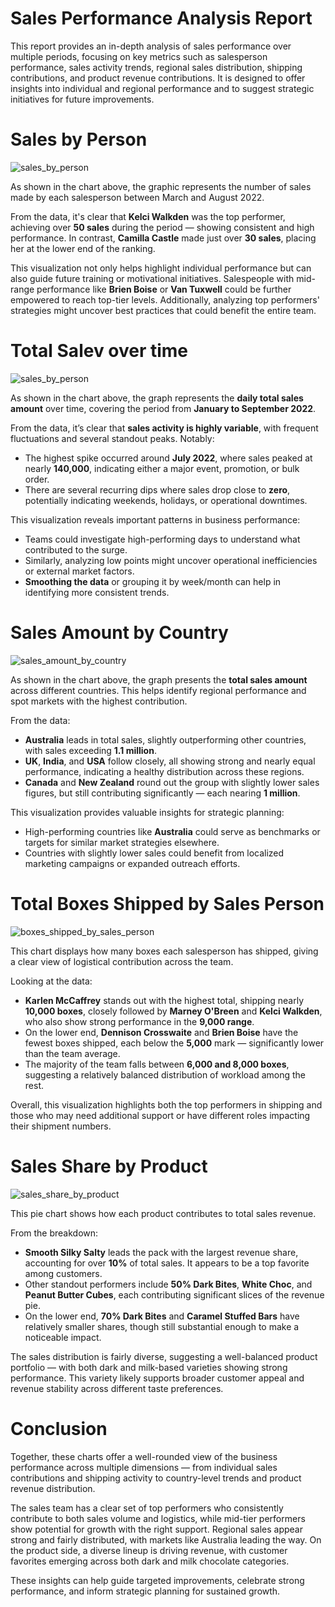 # Sales Performance Analysis Report

This report provides an in-depth analysis of sales performance over multiple periods, focusing on key metrics such as salesperson performance, sales activity trends, regional sales distribution, shipping contributions, and product revenue contributions. It is designed to offer insights into individual and regional performance and to suggest strategic initiatives for future improvements.

# Sales by Person

![sales_by_person](./graphs/sales_by_person.png)

As shown in the chart above, the graphic represents the number of sales made by each salesperson between March and August 2022.

From the data, it's clear that **Kelci Walkden** was the top performer, achieving over **50 sales** during the period — showing consistent and high performance. In contrast, **Camilla Castle** made just over **30 sales**, placing her at the lower end of the ranking.

This visualization not only helps highlight individual performance but can also guide future training or motivational initiatives. Salespeople with mid-range performance like **Brien Boise** or **Van Tuxwell** could be further empowered to reach top-tier levels. Additionally, analyzing top performers' strategies might uncover best practices that could benefit the entire team.

# Total Salev over time 

![sales_by_person](./graphs/total_sales_over_time.png)

As shown in the chart above, the graph represents the **daily total sales amount** over time, covering the period from **January to September 2022**.

From the data, it’s clear that **sales activity is highly variable**, with frequent fluctuations and several standout peaks. Notably:
- The highest spike occurred around **July 2022**, where sales peaked at nearly **140,000**, indicating either a major event, promotion, or bulk order.
- There are several recurring dips where sales drop close to **zero**, potentially indicating weekends, holidays, or operational downtimes.

This visualization reveals important patterns in business performance:
- Teams could investigate high-performing days to understand what contributed to the surge.
- Similarly, analyzing low points might uncover operational inefficiencies or external market factors.
- **Smoothing the data** or grouping it by week/month can help in identifying more consistent trends.

# Sales Amount by Country

![sales_amount_by_country](./graphs/Sales_amountby_country.png)

As shown in the chart above, the graph presents the **total sales amount** across different countries. This helps identify regional performance and spot markets with the highest contribution.

From the data:
- **Australia** leads in total sales, slightly outperforming other countries, with sales exceeding **1.1 million**.
- **UK**, **India**, and **USA** follow closely, all showing strong and nearly equal performance, indicating a healthy distribution across these regions.
- **Canada** and **New Zealand** round out the group with slightly lower sales figures, but still contributing significantly — each nearing **1 million**.

This visualization provides valuable insights for strategic planning:
- High-performing countries like **Australia** could serve as benchmarks or targets for similar market strategies elsewhere.
- Countries with slightly lower sales could benefit from localized marketing campaigns or expanded outreach efforts.

# Total Boxes Shipped by Sales Person

![boxes_shipped_by_sales_person](./graphs/boxes_shippedby_sales_person.png)

This chart displays how many boxes each salesperson has shipped, giving a clear view of logistical contribution across the team.

Looking at the data:
- **Karlen McCaffrey** stands out with the highest total, shipping nearly **10,000 boxes**, closely followed by **Marney O'Breen** and **Kelci Walkden**, who also show strong performance in the **9,000 range**.
- On the lower end, **Dennison Crosswaite** and **Brien Boise** have the fewest boxes shipped, each below the **5,000** mark — significantly lower than the team average.
- The majority of the team falls between **6,000 and 8,000 boxes**, suggesting a relatively balanced distribution of workload among the rest.

Overall, this visualization highlights both the top performers in shipping and those who may need additional support or have different roles impacting their shipment numbers.

# Sales Share by Product

![sales_share_by_product](./graphs/sales_share_by_product.png)

This pie chart shows how each product contributes to total sales revenue.

From the breakdown:
- **Smooth Silky Salty** leads the pack with the largest revenue share, accounting for over **10%** of total sales. It appears to be a top favorite among customers.
- Other standout performers include **50% Dark Bites**, **White Choc**, and **Peanut Butter Cubes**, each contributing significant slices of the revenue pie.
- On the lower end, **70% Dark Bites** and **Caramel Stuffed Bars** have relatively smaller shares, though still substantial enough to make a noticeable impact.

The sales distribution is fairly diverse, suggesting a well-balanced product portfolio — with both dark and milk-based varieties showing strong performance. This variety likely supports broader customer appeal and revenue stability across different taste preferences.

# Conclusion

Together, these charts offer a well-rounded view of the business performance across multiple dimensions — from individual sales contributions and shipping activity to country-level trends and product revenue distribution.

The sales team has a clear set of top performers who consistently contribute to both sales volume and logistics, while mid-tier performers show potential for growth with the right support. Regional sales appear strong and fairly distributed, with markets like Australia leading the way. On the product side, a diverse lineup is driving revenue, with customer favorites emerging across both dark and milk chocolate categories.

These insights can help guide targeted improvements, celebrate strong performance, and inform strategic planning for sustained growth.